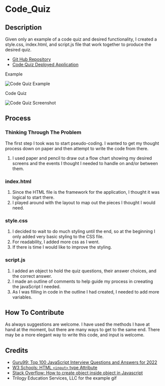# Code_Quiz


## Description

Given only an example of a code quiz and desired functionality, I created a style.css, index.html, and script.js file that work together to produce the desired quiz.

- [Git Hub Repository](https://github.com/areitan/Code_Quiz)
- [Code Quiz Deployed Application](****************)


Example

![Code Quiz Example](/assets/images/Original_Wesite_Display.png)

Code Quiz

![Code Quiz Screenshot](/assets/images/******************.png)


## Process

### Thinking Through The Problem

The first step I took was to start pseudo-coding. I wanted to get my thought process down on paper and then attempt to write the code from there.

1. I used paper and pencil to draw out a flow chart showing my desired screens and the events I thought I needed to handle on and/or between them.




### index.html

1. Since the HTML file is the framework for the application, I thought it was logical to start there.
2. I played around with the layout to map out the pieces I thought I would need. 


### style.css

1. I decided to wait to do much styling until the end, so at the beginning I only added very basic styling to the CSS file.
2. For readability, I added more css as I went.
3. If there is time I would like to improve the styling.



### script.js

1. I added an object to hold the quiz questions, their answer choices, and the correct answer.
2. I made an outline of comments to help guide my process in creeating the javaScript I needed.
3. As I was filling in code in the outline I had created, I needed to add more variables.



## How To Contribute

As always suggestions are welcome. I have used the methods I have at hand at the moment, but there are many ways to get to the same end. There may be a more elegant way to write this code, and input is welcome.


## Credits

- [Guru99: Top 100 JavaScript Interview Questions and Answers for 2022](https://www.guru99.com/javascript-interview-questions-answers.html)
- [W3 Schools: HTML ```<input>``` type Attribute](https://www.w3schools.com/tags/att_input_type.asp)
- [Stack Overflow: How to create object inside object in Javascript](https://stackoverflow.com/questions/9190322/how-to-create-object-inside-object-in-javascript)
- Trilogy Education Services, LLC for the example gif





